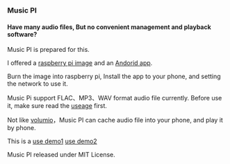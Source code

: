 ### Music PI



#### Have many audio files, But no convenient management and playback software?

Music PI is prepared for this.

I offered a [raspberry pi image](https://github.com/dodoma/mdesk) and an [Andorid app](https://github.com/dodoma/mpocket).

Burn the image into raspberry pi, Install the app to your phone, and setting the network to use it.

Music Pi support FLAC、MP3、WAV format audio file currently. Before use it, make sure read the [useage](https://avm.mbox.net.cn/readme.html) first.

Not like [volumio](https://volumio.com/)，Music PI can cache audio file into your phone, and play it by phone.

This is a [use demo1](https://avm.mbox.net.cn/avm-phone.mp4)  [use demo2](https://avm.mbox.net.cn/avm-all.mp4)

Music PI released under MIT License.

